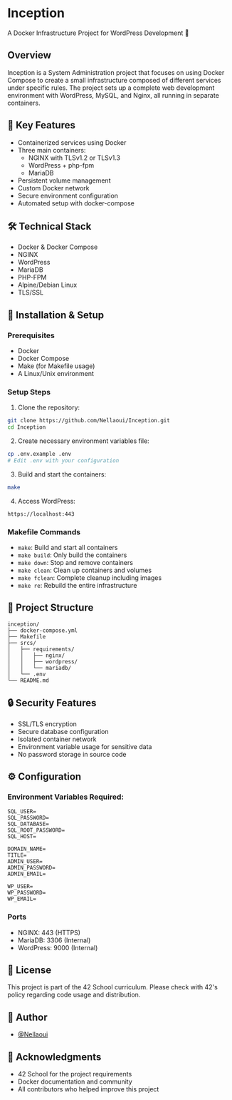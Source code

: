 # Inception

A Docker Infrastructure Project for WordPress Development 🐋

## Overview

Inception is a System Administration project that focuses on using Docker Compose to create a small infrastructure composed of different services under specific rules. The project sets up a complete web development environment with WordPress, MySQL, and Nginx, all running in separate containers.

## 🌟 Key Features

- Containerized services using Docker
- Three main containers:
  - NGINX with TLSv1.2 or TLSv1.3
  - WordPress + php-fpm
  - MariaDB
- Persistent volume management
- Custom Docker network
- Secure environment configuration
- Automated setup with docker-compose

## 🛠️ Technical Stack

- Docker & Docker Compose
- NGINX
- WordPress
- MariaDB
- PHP-FPM
- Alpine/Debian Linux
- TLS/SSL

## 🚀 Installation & Setup

### Prerequisites
- Docker
- Docker Compose
- Make (for Makefile usage)
- A Linux/Unix environment

### Setup Steps

1. Clone the repository:
```bash
git clone https://github.com/Nellaoui/Inception.git
cd Inception
```

2. Create necessary environment variables file:
```bash
cp .env.example .env
# Edit .env with your configuration
```

3. Build and start the containers:
```bash
make
```

4. Access WordPress:
```
https://localhost:443

```

### Makefile Commands

- `make`: Build and start all containers
- `make build`: Only build the containers
- `make down`: Stop and remove containers
- `make clean`: Clean up containers and volumes
- `make fclean`: Complete cleanup including images
- `make re`: Rebuild the entire infrastructure

## 📁 Project Structure

```
inception/
├── docker-compose.yml
├── Makefile
├── srcs/
│   ├── requirements/
│   │   ├── nginx/
│   │   ├── wordpress/
│   │   └── mariadb/
│   └── .env
└── README.md
```

## 🔒 Security Features

- SSL/TLS encryption
- Secure database configuration
- Isolated container network
- Environment variable usage for sensitive data
- No password storage in source code

## ⚙️ Configuration

### Environment Variables Required:
```
SQL_USER=
SQL_PASSWORD=
SQL_DATABASE=
SQL_ROOT_PASSWORD=
SQL_HOST=

DOMAIN_NAME=
TITLE=
ADMIN_USER=
ADMIN_PASSWORD=
ADMIN_EMAIL=

WP_USER=
WP_PASSWORD=
WP_EMAIL=
```

### Ports
- NGINX: 443 (HTTPS)
- MariaDB: 3306 (Internal)
- WordPress: 9000 (Internal)

## 📝 License

This project is part of the 42 School curriculum. Please check with 42's policy regarding code usage and distribution.

## 👥 Author

- [@Nellaoui](https://github.com/Nellaoui)

## 🙏 Acknowledgments

- 42 School for the project requirements
- Docker documentation and community
- All contributors who helped improve this project
